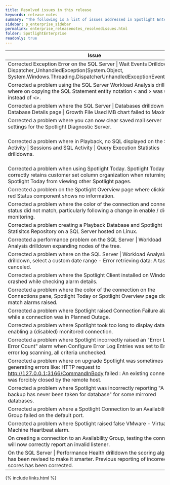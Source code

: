 ```yaml
---
title: Resolved issues in this release
keywords: release notes
summary: "The following is a list of issues addressed in Spotlight Enterprise 12.1"
sidebar: p_enterprise_sidebar
permalink: enterprise_releasenotes_resolvedissues.html
folder: SpotlightEnterprise
readonly: true
---
```



Issue | ID
------|---
Corrected Exception Error on the SQL Server \| Wait Events Drilldown: oid Dispatcher_UnhandledException(System.Object, System.Windows.Threading.DispatcherUnhandledExceptionEventArgs)> | SOSSE-6798
Corrected a problem using the SQL Server Workload Analysis drilldown where on copying the SQL Statement entity notation &lt; and &gt; was used instead of <>. | SOSSE-6794
Corrected a problem where the SQL Server \| Databases drilldown \| Database Details page \| Growth File Used MB chart failed to Maximize. | SOSSE-6793
Corrected a problem where you can now clear saved mail server settings for the Spotlight Diagnostic Server. | SOSSE-6792
Corrected a problem where in Playback, no SQL displayed on the SQL Activity \| Sessions and SQL Activity \| Query Execution Statistics drilldowns. | SOSSE-6734<br><br>SOSSE-6782
Corrected a problem when using Spotlight Today. Spotlight Today now correctly retains customer set column organization when returning to Spotlight Today from viewing other Spotlight pages. | SOSSE-6751
Corrected a problem on the Spotlight Overview page where clicking on a red Status component shows no information. | SOSSE-6743
Corrected a problem where the color of the connection and connection status did not match, particularly following a change in enable / disable monitoring. | SOSSE-6663
Corrected a problem creating a Playback Database and Spotlight Statisitcs Repository on a SQL Server hosted on Linux. | SOSSE-6625
Corrected a performance problem on the SQL Server \| Workload Analysis drilldown expanding nodes of the tree. | SOSSE-6617
Corrected a problem where on the SQL Server \| Workload Analysis drilldown, select a custom date range - Error retrieving data: A task was canceled. | SOSSE-6451
Corrected a problem where the Spotlight Client installed on Windows 10 crashed while checking alarm details. | SOSSE-6499
Corrected a problem where the color of the connection on the Connections pane, Spotlight Today or Spotlight Overview page did not match alarms raised. | DS-984
Corrected a problem where Spotlight raised Connection Failure alarms while a connection was in Planned Outage. | DS-964
Corrected a problem where Spotlight took too long to display data on enabling a (disabled) monitored connection. | DS-948
Corrected a problem where Spotlight incorrectly raised an  "Error Log - Error Count" alarm when Configure Error Log Entries was set to Enable error log scanning, all criteria unchecked. | DS-888
Corrected a problem where on upgrade Spotlight was sometimes generating errors like: HTTP request to http://127.0.0.1:3166/CommandInBody failed : An existing connection was forcibly closed by the remote host. | DS-852
Corrected a problem where Spotlight was incorrectly reporting "A full backup has never been taken for database" for some mirrored databases. | DS-847
Corrected a problem where a Spotlight Connection to an Availability Group failed on the default port. | DS-841
Corrected a problem where Spotlight raised false VMware - Virtual Machine Heartbeat alarm. | DS-826
On creating a connection to an Availability Group, testing the connection will now correctly report an invalid listener. | DS-761
On the SQL Server \| Performance Health drilldown the scoring algorithm has been revised to make it smarter. Previous reporting of incorrect low scores has been corrected. | DS-489


{% include links.html %}
